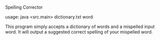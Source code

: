 Spelling Corrector

usage: java <src.main> dictionary.txt word

This program simply accepts a dictionary of words and a mispelled input word.
It will output a suggested correct spelling of your mispelled word. 


